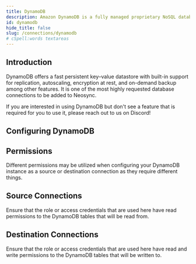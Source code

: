 ```yaml
---
title: DynamoDB
description: Amazon DynamoDB is a fully managed proprietary NoSQL database offered by Amazon.com as part of the Amazon Web Services portfolio.
id: dynamodb
hide_title: false
slug: /connections/dynamodb
# cSpell:words textareas
---
```


## Introduction

DynamoDB offers a fast persistent key–value datastore with built-in support for replication, autoscaling, encryption at rest, and on-demand backup among other features. It is one of the most highly requested database connections to be added to Neosync.

If you are interested in using DynamoDB but don't see a feature that is required for you to use it, please reach out to us on Discord!

## Configuring DynamoDB

<!-- todo: talk about the IAM permissions that are required, and the different ways to authenticate to DynamoDB -->

## Permissions

Different permissions may be utilized when configuring your DynamoDB instance as a source or destination connection as they require different things.

## Source Connections

Ensure that the role or access credentials that are used here have read permissions to the DynamoDB tables that will be read from.

## Destination Connections

Ensure that the role or access credentials that are used here have read and write permissions to the DynamoDB tables that will be written to.
